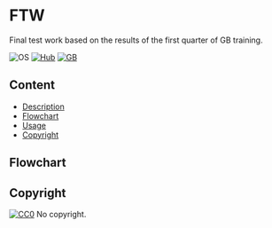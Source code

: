 # __FTW__
Final test work based on the results of the first quarter of GB training.

![OS](https://img.shields.io/badge/OS-Linux-red?style=flat&logo=linux)
[![Hub](https://img.shields.io/github/languages/top/gitMaksimAl/FTW?label=FTW&logo=GitHub)](https://github.com/gitMaksimAl/FTW)
[![GB](https://img.shields.io/badge/GB-GeekBrains-blue)](https://gb.ru)

## Content
* [Description](#description)
* [Flowchart](#flowchart)
* [Usage](#usage)
* [Copyright](#copyright)

## Flowchart

## Copyright
[![CC0](https://licensebuttons.net/p/zero/1.0/88x31.png)](https://creativecommons.org/publicdomain/zero/1.0/) No copyright.